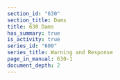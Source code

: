 ```yaml
---
section_id: "630"
section_title: Dams
title: 630 Dams
has_summary: true
is_activity: true
series_id: "600"
series_title: Warning and Response
page_in_manual: 630-1
document_depth: 2
---
```

